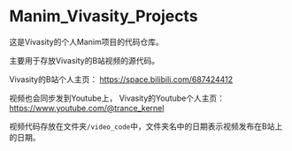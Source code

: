 # Manim_Vivasity_Projects
这是Vivasity的个人Manim项目的代码仓库。

主要用于存放Vivasity的B站视频的源代码。

Vivasity的B站个人主页：
https://space.bilibili.com/687424412

视频也会同步发到Youtube上，
Vivasity的Youtube个人主页：
https://www.youtube.com/@trance_kernel

视频代码存放在文件夹<code>/video_code</code>中，文件夹名中的日期表示视频发布在B站上的日期。
